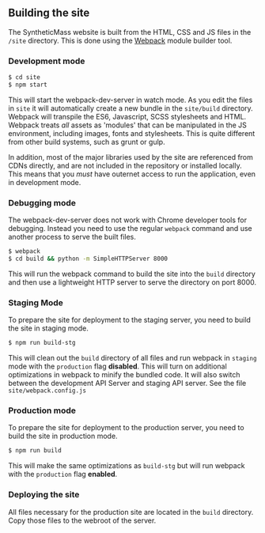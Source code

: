 ## Building the site

The SyntheticMass website is built from the HTML, CSS and JS files in the `/site` directory. This is done using the [Webpack](http://webpack.github.io/) module builder tool.

### Development mode
```bash
$ cd site
$ npm start
```
This will start the webpack-dev-server in watch mode. As you edit the files in `site` it will automatically create a new bundle in the `site/build` directory. Webpack will transpile the ES6, Javascript, SCSS stylesheets and HTML. Webpack treats _all_ assets as 'modules' that can be manipulated in the JS environment, including images, fonts and stylesheets. This is quite different from other build systems, such as grunt or gulp. 

In addition, most of the major libraries used by the site are referenced from CDNs directly, and are not included in the repository or installed locally. This means that you *must* have outernet access to run the application, even in development mode. 

### Debugging mode
The webpack-dev-server does not work with Chrome developer tools for debugging. Instead you need to use the regular `webpack` command and use another process to serve the built files.

```bash
$ webpack
$ cd build && python -m SimpleHTTPServer 8000
```

This will run the webpack command to build the site into the `build` directory and then use a lightweight HTTP server to serve the directory on port 8000.

### Staging Mode
To prepare the site for deployment to the staging server, you need to build the site in staging mode.

```bash
$ npm run build-stg
```

This will clean out the `build` directory of all files and run webpack in `staging` mode with the `production` flag **disabled**. This will turn on additional optimizations in webpack to minify the bundled code.
It will also switch between the development API Server and staging API server. See the file `site/webpack.config.js`

### Production mode
To prepare the site for deployment to the production server, you need to build the site in production mode.

```bash
$ npm run build
```

This will make the same optimizations as `build-stg` but will run webpack with the `production` flag **enabled**.

### Deploying the site

All files necessary for the production site are located in the `build` directory. Copy those files to the webroot of the server. 

